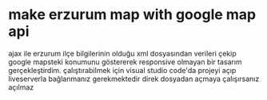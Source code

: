 # make erzurum map with google map api
ajax ile erzurum ilçe bilgilerinin olduğu xml dosyasından verileri çekip google mapsteki konumunu göstererek responsive olmayan bir tasarım gerçekleştirdim.
çalıştırabilmek için visual studio code'da projeyi açıp liveserverla bağlanmanız gerekmektedir direk dosyadan açmaya çalışırsanız açılmaz
